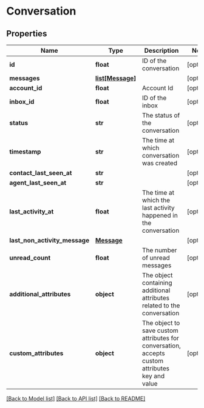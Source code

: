 # Conversation

## Properties
Name | Type | Description | Notes
------------ | ------------- | ------------- | -------------
**id** | **float** | ID of the conversation | [optional] 
**messages** | [**list[Message]**](Message.md) |  | [optional] 
**account_id** | **float** | Account Id | [optional] 
**inbox_id** | **float** | ID of the inbox | [optional] 
**status** | **str** | The status of the conversation | [optional] 
**timestamp** | **str** | The time at which conversation was created | [optional] 
**contact_last_seen_at** | **str** |  | [optional] 
**agent_last_seen_at** | **str** |  | [optional] 
**last_activity_at** | **float** | The time at which the last activity happened in the conversation | [optional] 
**last_non_activity_message** | [**Message**](Message.md) |  | [optional] 
**unread_count** | **float** | The number of unread messages | [optional] 
**additional_attributes** | **object** | The object containing additional attributes related to the conversation | [optional] 
**custom_attributes** | **object** | The object to save custom attributes for conversation, accepts custom attributes key and value | [optional] 

[[Back to Model list]](../README.md#documentation-for-models) [[Back to API list]](../README.md#documentation-for-api-endpoints) [[Back to README]](../README.md)


